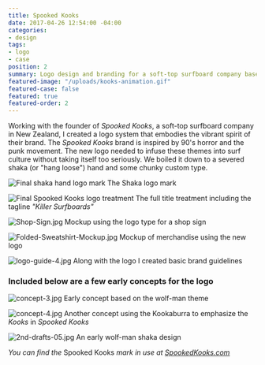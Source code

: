 ```yaml
---
title: Spooked Kooks
date: 2017-04-26 12:54:00 -04:00
categories:
- design
tags:
- logo
- case
position: 2
summary: Logo design and branding for a soft-top surfboard company based in New Zealand.
featured-image: "/uploads/kooks-animation.gif"
featured-case: false
featured: true
featured-order: 2
---
```


Working with the founder of _Spooked Kooks_, a soft-top surfboard company in New Zealand, I created a logo system that embodies the vibrant spirit of their brand. The _Spooked Kooks_ brand is inspired by 90's horror and the punk movement. The new logo needed to infuse these themes into surf culture without taking itself too seriously. We boiled it down to a severed shaka (or "hang loose") hand and some chunky custom type. 

![Final shaka hand logo mark](/uploads/Spooked-Kooks-Rev_shaka.jpg)
The Shaka logo mark

![Final Spooked Kooks logo treatment](/uploads/Spooked-Kooks.jpg)
The full title treatment including the tagline _"Killer Surfboards"_

![Shop-Sign.jpg](/uploads/Shop-Sign.jpg)
Mockup using the logo type for a shop sign

![Folded-Sweatshirt-Mockup.jpg](/uploads/Folded-Sweatshirt-Mockup.jpg)
Mockup of merchandise using the new logo

![logo-guide-4.jpg](/uploads/logo-guide-4.jpg)
Along with the logo I created basic brand guidelines

### Included below are a few early concepts for the logo

![concept-3.jpg](/uploads/concept-3.jpg)
Early concept based on the wolf-man theme

![concept-4.jpg](/uploads/concept-4.jpg)
Another concept using the Kookaburra to emphasize the _Kooks_ in _Spooked Kooks_

![2nd-drafts-05.jpg](/uploads/2nd-drafts-05.jpg)
An early wolf-man shaka design

_You can find the_ Spooked Kooks _mark in use at [SpookedKooks.com](http://www.spookedkooks.com/)_

